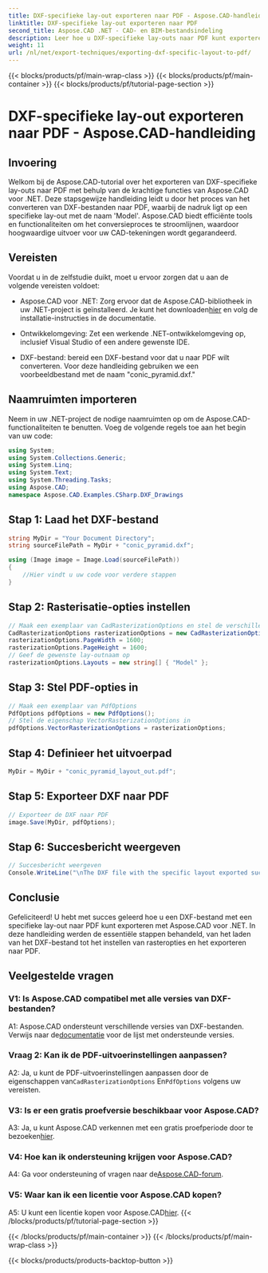 ```yaml
---
title: DXF-specifieke lay-out exporteren naar PDF - Aspose.CAD-handleiding
linktitle: DXF-specifieke lay-out exporteren naar PDF
second_title: Aspose.CAD .NET - CAD- en BIM-bestandsindeling
description: Leer hoe u DXF-specifieke lay-outs naar PDF kunt exporteren met Aspose.CAD voor .NET. Volg onze stapsgewijze handleiding voor efficiënte en hoogwaardige conversies.
weight: 11
url: /nl/net/export-techniques/exporting-dxf-specific-layout-to-pdf/
---
```


{{< blocks/products/pf/main-wrap-class >}}
{{< blocks/products/pf/main-container >}}
{{< blocks/products/pf/tutorial-page-section >}}

# DXF-specifieke lay-out exporteren naar PDF - Aspose.CAD-handleiding

## Invoering

Welkom bij de Aspose.CAD-tutorial over het exporteren van DXF-specifieke lay-outs naar PDF met behulp van de krachtige functies van Aspose.CAD voor .NET. Deze stapsgewijze handleiding leidt u door het proces van het converteren van DXF-bestanden naar PDF, waarbij de nadruk ligt op een specifieke lay-out met de naam 'Model'. Aspose.CAD biedt efficiënte tools en functionaliteiten om het conversieproces te stroomlijnen, waardoor hoogwaardige uitvoer voor uw CAD-tekeningen wordt gegarandeerd.

## Vereisten

Voordat u in de zelfstudie duikt, moet u ervoor zorgen dat u aan de volgende vereisten voldoet:

- Aspose.CAD voor .NET: Zorg ervoor dat de Aspose.CAD-bibliotheek in uw .NET-project is geïnstalleerd. Je kunt het downloaden[hier](https://releases.aspose.com/cad/net/) en volg de installatie-instructies in de documentatie.

- Ontwikkelomgeving: Zet een werkende .NET-ontwikkelomgeving op, inclusief Visual Studio of een andere gewenste IDE.

- DXF-bestand: bereid een DXF-bestand voor dat u naar PDF wilt converteren. Voor deze handleiding gebruiken we een voorbeeldbestand met de naam "conic_pyramid.dxf."

## Naamruimten importeren

Neem in uw .NET-project de nodige naamruimten op om de Aspose.CAD-functionaliteiten te benutten. Voeg de volgende regels toe aan het begin van uw code:

```csharp
using System;
using System.Collections.Generic;
using System.Linq;
using System.Text;
using System.Threading.Tasks;
using Aspose.CAD;
namespace Aspose.CAD.Examples.CSharp.DXF_Drawings

```

## Stap 1: Laad het DXF-bestand

```csharp
string MyDir = "Your Document Directory";
string sourceFilePath = MyDir + "conic_pyramid.dxf";

using (Image image = Image.Load(sourceFilePath))
{
    //Hier vindt u uw code voor verdere stappen
}
```

## Stap 2: Rasterisatie-opties instellen

```csharp
// Maak een exemplaar van CadRasterizationOptions en stel de verschillende eigenschappen ervan in
CadRasterizationOptions rasterizationOptions = new CadRasterizationOptions();
rasterizationOptions.PageWidth = 1600;
rasterizationOptions.PageHeight = 1600;
// Geef de gewenste lay-outnaam op
rasterizationOptions.Layouts = new string[] { "Model" };
```

## Stap 3: Stel PDF-opties in

```csharp
// Maak een exemplaar van PdfOptions
PdfOptions pdfOptions = new PdfOptions();
// Stel de eigenschap VectorRasterizationOptions in
pdfOptions.VectorRasterizationOptions = rasterizationOptions;
```

## Stap 4: Definieer het uitvoerpad

```csharp
MyDir = MyDir + "conic_pyramid_layout_out.pdf";
```

## Stap 5: Exporteer DXF naar PDF

```csharp
// Exporteer de DXF naar PDF
image.Save(MyDir, pdfOptions);
```

## Stap 6: Succesbericht weergeven

```csharp
// Succesbericht weergeven
Console.WriteLine("\nThe DXF file with the specific layout exported successfully to PDF.\nFile saved at " + MyDir);
```

## Conclusie

Gefeliciteerd! U hebt met succes geleerd hoe u een DXF-bestand met een specifieke lay-out naar PDF kunt exporteren met Aspose.CAD voor .NET. In deze handleiding werden de essentiële stappen behandeld, van het laden van het DXF-bestand tot het instellen van rasteropties en het exporteren naar PDF.

## Veelgestelde vragen

### V1: Is Aspose.CAD compatibel met alle versies van DXF-bestanden?

 A1: Aspose.CAD ondersteunt verschillende versies van DXF-bestanden. Verwijs naar de[documentatie](https://reference.aspose.com/cad/net/) voor de lijst met ondersteunde versies.

### Vraag 2: Kan ik de PDF-uitvoerinstellingen aanpassen?

A2: Ja, u kunt de PDF-uitvoerinstellingen aanpassen door de eigenschappen van`CadRasterizationOptions` En`PdfOptions` volgens uw vereisten.

### V3: Is er een gratis proefversie beschikbaar voor Aspose.CAD?

 A3: Ja, u kunt Aspose.CAD verkennen met een gratis proefperiode door te bezoeken[hier](https://releases.aspose.com/).

### V4: Hoe kan ik ondersteuning krijgen voor Aspose.CAD?

 A4: Ga voor ondersteuning of vragen naar de[Aspose.CAD-forum](https://forum.aspose.com/c/cad/19).

### V5: Waar kan ik een licentie voor Aspose.CAD kopen?

 A5: U kunt een licentie kopen voor Aspose.CAD[hier](https://purchase.aspose.com/buy).
{{< /blocks/products/pf/tutorial-page-section >}}

{{< /blocks/products/pf/main-container >}}
{{< /blocks/products/pf/main-wrap-class >}}

{{< blocks/products/products-backtop-button >}}
